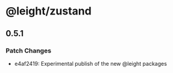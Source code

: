 # @leight/zustand

## 0.5.1

### Patch Changes

- e4af2419: Experimental publish of the new @leight packages
